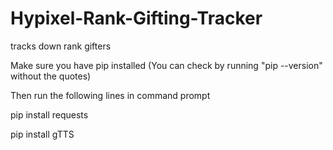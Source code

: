 # Hypixel-Rank-Gifting-Tracker
tracks down rank gifters

Make sure you have pip installed (You can check by running "pip --version" without the quotes)

Then run the following lines in command prompt 

pip install requests

pip install gTTS
